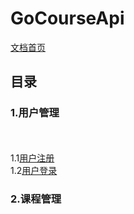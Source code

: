 # GoCourseApi
[文档首页](https://github.com/crazyxu/GoCourseApi/wiki)
## 目录
### 1.用户管理
<br/><br/>1.1[用户注册](https://github.com/crazyxu/GoCourseApi/wiki/%E7%94%A8%E6%88%B7%E7%AE%A1%E7%90%86#%E7%94%A8%E6%88%B7%E6%B3%A8%E5%86%8C)  
  1.2[用户登录](https://github.com/crazyxu/GoCourseApi/wiki/%E7%94%A8%E6%88%B7%E7%AE%A1%E7%90%86#%E7%94%A8%E6%88%B7%E7%99%BB%E5%BD%95)  
### 2.课程管理
